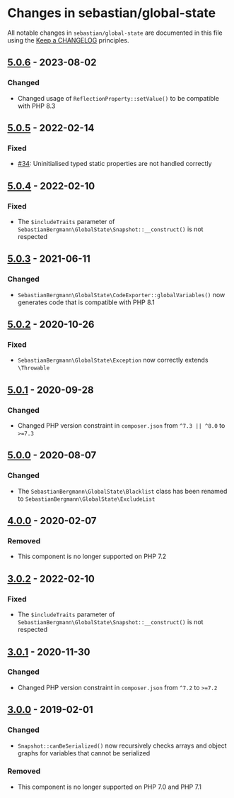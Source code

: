 # Changes in sebastian/global-state

All notable changes in `sebastian/global-state` are documented in this file using
the [Keep a CHANGELOG](https://keepachangelog.com/) principles.

## [5.0.6] - 2023-08-02

### Changed

* Changed usage of `ReflectionProperty::setValue()` to be compatible with PHP 8.3

## [5.0.5] - 2022-02-14

### Fixed

* [#34](https://github.com/sebastianbergmann/global-state/pull/34): Uninitialised typed static properties are not
  handled correctly

## [5.0.4] - 2022-02-10

### Fixed

* The `$includeTraits` parameter of `SebastianBergmann\GlobalState\Snapshot::__construct()` is not respected

## [5.0.3] - 2021-06-11

### Changed

* `SebastianBergmann\GlobalState\CodeExporter::globalVariables()` now generates code that is compatible with PHP 8.1

## [5.0.2] - 2020-10-26

### Fixed

* `SebastianBergmann\GlobalState\Exception` now correctly extends `\Throwable`

## [5.0.1] - 2020-09-28

### Changed

* Changed PHP version constraint in `composer.json` from `^7.3 || ^8.0` to `>=7.3`

## [5.0.0] - 2020-08-07

### Changed

* The `SebastianBergmann\GlobalState\Blacklist` class has been renamed to `SebastianBergmann\GlobalState\ExcludeList`

## [4.0.0] - 2020-02-07

### Removed

* This component is no longer supported on PHP 7.2

## [3.0.2] - 2022-02-10

### Fixed

* The `$includeTraits` parameter of `SebastianBergmann\GlobalState\Snapshot::__construct()` is not respected

## [3.0.1] - 2020-11-30

### Changed

* Changed PHP version constraint in `composer.json` from `^7.2` to `>=7.2`

## [3.0.0] - 2019-02-01

### Changed

* `Snapshot::canBeSerialized()` now recursively checks arrays and object graphs for variables that cannot be serialized

### Removed

* This component is no longer supported on PHP 7.0 and PHP 7.1

[5.0.6]: https://github.com/sebastianbergmann/global-state/compare/5.0.5...5.0.6

[5.0.5]: https://github.com/sebastianbergmann/global-state/compare/5.0.4...5.0.5

[5.0.4]: https://github.com/sebastianbergmann/global-state/compare/5.0.3...5.0.4

[5.0.3]: https://github.com/sebastianbergmann/global-state/compare/5.0.2...5.0.3

[5.0.2]: https://github.com/sebastianbergmann/global-state/compare/5.0.1...5.0.2

[5.0.1]: https://github.com/sebastianbergmann/global-state/compare/5.0.0...5.0.1

[5.0.0]: https://github.com/sebastianbergmann/global-state/compare/4.0.0...5.0.0

[4.0.0]: https://github.com/sebastianbergmann/global-state/compare/3.0.2...4.0.0

[3.0.2]: https://github.com/sebastianbergmann/phpunit/compare/3.0.1...3.0.2

[3.0.1]: https://github.com/sebastianbergmann/phpunit/compare/3.0.0...3.0.1

[3.0.0]: https://github.com/sebastianbergmann/phpunit/compare/2.0.0...3.0.0

